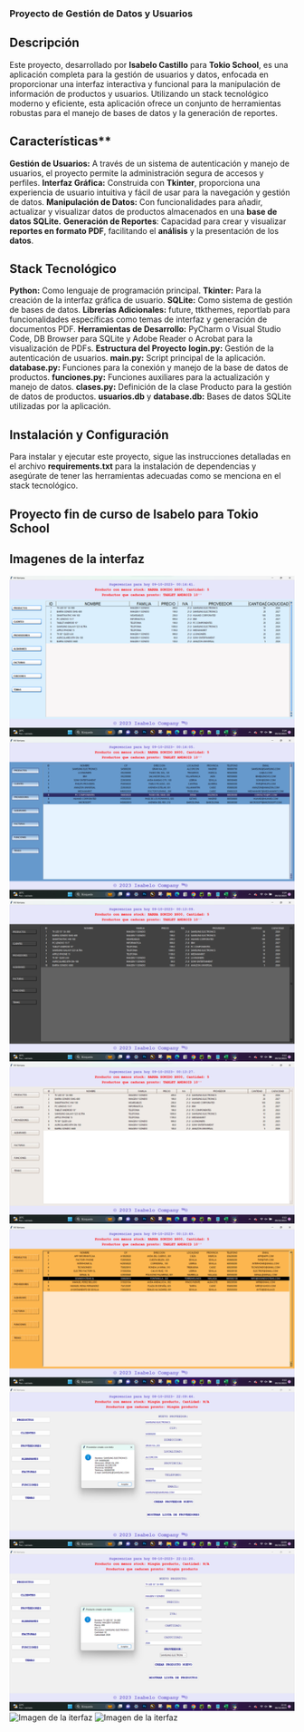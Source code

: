 
### Proyecto de Gestión de Datos y Usuarios
## Descripción
Este proyecto, desarrollado por **Isabelo Castillo** para **Tokio School**, es una aplicación completa para la gestión de usuarios y datos, enfocada en proporcionar una interfaz interactiva y funcional para la manipulación de información de productos y usuarios. Utilizando un stack tecnológico moderno y eficiente, esta aplicación ofrece un conjunto de herramientas robustas para el manejo de bases de datos y la generación de reportes.

## Características**
**Gestión de Usuarios:** A través de un sistema de autenticación y manejo de usuarios, el proyecto permite la administración segura de accesos y perfiles.
**Interfaz Gráfica:** Construida con **Tkinter**, proporciona una experiencia de usuario intuitiva y fácil de usar para la navegación y gestión de datos.
**Manipulación de Datos:** Con funcionalidades para añadir, actualizar y visualizar datos de productos almacenados en una **base de datos SQLite.**
**Generación de Reportes**: Capacidad para crear y visualizar **reportes en formato PDF**, facilitando el **análisis** y la presentación de los **datos**.
## Stack Tecnológico
**Python:** Como lenguaje de programación principal.
**Tkinter:** Para la creación de la interfaz gráfica de usuario.
**SQLite:** Como sistema de gestión de bases de datos.
**Librerías Adicionales:** future, ttkthemes, reportlab para funcionalidades específicas como temas de interfaz y generación de documentos PDF.
**Herramientas de Desarrollo:** PyCharm o Visual Studio Code, DB Browser para SQLite y Adobe Reader o Acrobat para la visualización de PDFs.
**Estructura del Proyecto**
**login.py:** Gestión de la autenticación de usuarios.
**main.py:** Script principal de la aplicación.
**database.py:** Funciones para la conexión y manejo de la base de datos de productos.
**funciones.py:** Funciones auxiliares para la actualización y manejo de datos.
**clases.py:** Definición de la clase Producto para la gestión de datos de productos.
**usuarios.db** y **database.db:** Bases de datos SQLite utilizadas por la aplicación.
## Instalación y Configuración
Para instalar y ejecutar este proyecto, sigue las instrucciones detalladas en el archivo **requirements.txt** para la instalación de dependencias y asegúrate de tener las herramientas adecuadas como se menciona en el stack tecnológico.



## Proyecto fin de curso de Isabelo para Tokio School

## Imagenes de la interfaz
![Imagen de la iterfaz](images/modo_sky.png)
![Imagen de la iterfaz](images/modo_blue.png)
![Imagen de la iterfaz](images/modo_oscuro.png)
![Imagen de la iterfaz](images/modo_vainilla.png)
![Imagen de la iterfaz](images/modo_madera.png)
![Imagen de la iterfaz](images/proveedor_creado.png)
![Imagen de la iterfaz](images/producto_creado.png)
![Imagen de la iterfaz](images/try_excpet.png)
![Imagen de la iterfaz](images/try_except_email.png)

